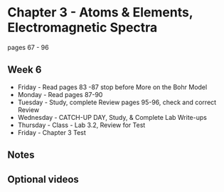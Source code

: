 # Chapter 3 - Atoms & Elements, Electromagnetic Spectra

pages 67 - 96

## Week 6
- Friday - Read pages 83 -87 stop before More on the Bohr Model
- Monday - Read pages 87-90
- Tuesday - Study, complete Review pages 95-96, check and correct Review
- Wednesday - CATCH-UP DAY, Study, & Complete Lab Write-ups
- Thursday - Class - Lab 3.2, Review for Test
- Friday - Chapter 3 Test

## Notes


## Optional videos
